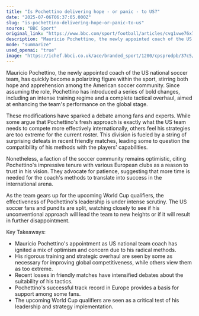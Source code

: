 ```yaml
---
title: "Is Pochettino delivering hope - or panic - to US?"
date: "2025-07-06T06:37:05.000Z"
slug: "is-pochettino-delivering-hope-or-panic-to-us"
source: "BBC Sport"
original_link: "https://www.bbc.com/sport/football/articles/cvg1vwe76x7o"
description: "Mauricio Pochettino, the newly appointed coach of the US national soccer team, has sparked debate with his radical changes to the team's training and tactics. His intense methods and tactical overhaul have divided fans and experts, with some praising the changes as necessary for global competitiveness and others criticizing them as too extreme for the current roster. Following a series of losses in friendly matches, doubts have arisen about the compatibility of Pochettino's strategies with the players' abilities. Despite this, supporters of Pochettino, citing his successful tenure in Europe, remain hopeful. The upcoming World Cup qualifiers are viewed as a critical test of his leadership and the effectiveness of his new approach."
mode: "summarize"
used_openai: "true"
image: "https://ichef.bbci.co.uk/ace/branded_sport/1200/cpsprodpb/37c5/live/533773d0-59ae-11f0-960d-e9f1088a89fe.jpg"
---
```


Mauricio Pochettino, the newly appointed coach of the US national soccer team, has quickly become a polarizing figure within the sport, stirring both hope and apprehension among the American soccer community. Since assuming the role, Pochettino has introduced a series of bold changes, including an intense training regime and a complete tactical overhaul, aimed at enhancing the team's performance on the global stage.

These modifications have sparked a debate among fans and experts. While some argue that Pochettino's fresh approach is exactly what the US team needs to compete more effectively internationally, others feel his strategies are too extreme for the current roster. This division is fueled by a string of surprising defeats in recent friendly matches, leading some to question the compatibility of his methods with the players' capabilities.

Nonetheless, a faction of the soccer community remains optimistic, citing Pochettino's impressive tenure with various European clubs as a reason to trust in his vision. They advocate for patience, suggesting that more time is needed for the coach's methods to translate into success in the international arena.

As the team gears up for the upcoming World Cup qualifiers, the effectiveness of Pochettino's leadership is under intense scrutiny. The US soccer fans and pundits are split, watching closely to see if his unconventional approach will lead the team to new heights or if it will result in further disappointment.

Key Takeaways:
- Mauricio Pochettino's appointment as US national team coach has ignited a mix of optimism and concern due to his radical methods.
- His rigorous training and strategic overhaul are seen by some as necessary for improving global competitiveness, while others view them as too extreme.
- Recent losses in friendly matches have intensified debates about the suitability of his tactics.
- Pochettino's successful track record in Europe provides a basis for support among some fans.
- The upcoming World Cup qualifiers are seen as a critical test of his leadership and strategy implementation.